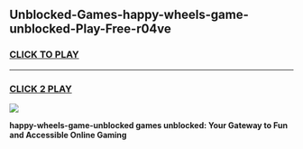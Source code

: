 
## Unblocked-Games-happy-wheels-game-unblocked-Play-Free-r04ve
<h3>
<a href="https://premium76.site?title=happy-wheels-game-unblocked&ref=24M">CLICK TO PLAY</a></h3>
<hr>

<h3>
<a href="https://premium76.site?title=happy-wheels-game-unblocked&ref=24M">CLICK 2 PLAY</a>
  
</h3>

<a href="https://premium76.site?title=happy-wheels-game-unblocked&ref=24M"><img src="https://clearcache.store/games.png"></a>


**happy-wheels-game-unblocked games unblocked: Your Gateway to Fun and Accessible Online Gaming**
